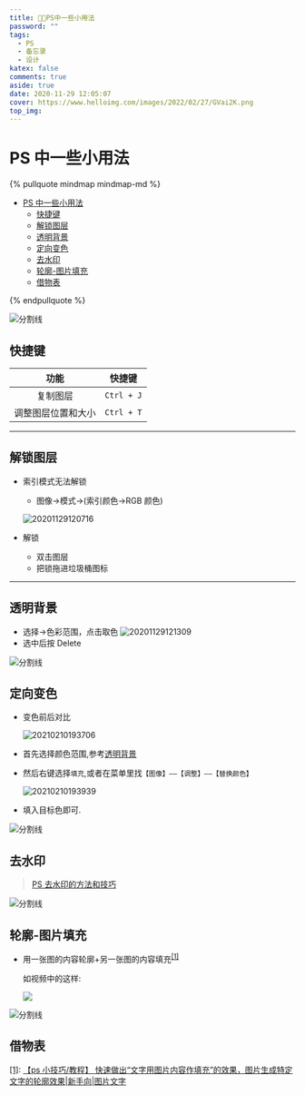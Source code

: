 ```yaml
---
title: 😵‍💫PS中一些小用法
password: ""
tags:
  - PS
  - 备忘录
  - 设计
katex: false
comments: true
aside: true
date: 2020-11-29 12:05:07
cover: https://www.helloimg.com/images/2022/02/27/GVai2K.png
top_img:
---
```


# PS 中一些小用法

<!--
 * @Author: Weidows
 * @Date: 2020-11-29 12:05:07
 * @LastEditors: Weidows
 * @LastEditTime: 2022-04-20 23:47:27
 * @FilePath: \Blog-private\source\_posts\design\PS.md
 * @Description:
-->

{% pullquote mindmap mindmap-md %}

- [PS 中一些小用法](#ps-中一些小用法)
  - [快捷键](#快捷键)
  - [解锁图层](#解锁图层)
  - [透明背景](#透明背景)
  - [定向变色](#定向变色)
  - [去水印](#去水印)
  - [轮廓-图片填充](#轮廓-图片填充)
  - [借物表](#借物表)

{% endpullquote %}

<a>![分割线](https://cdn.jsdelivr.net/gh/Weidows/Images/img/divider.png)</a>

## 快捷键

|        功能        |   快捷键   |
| :----------------: | :--------: |
|      复制图层      | `Ctrl + J` |
| 调整图层位置和大小 | `Ctrl + T` |

---

## 解锁图层

- 索引模式无法解锁

  - 图像->模式->(索引颜色->RGB 颜色)

  ![20201129120716](https://www.helloimg.com/images/2022/02/27/GV393v.png)

- 解锁
  - 双击图层
  - 把锁拖进垃圾桶图标

---

## 透明背景

- 选择->色彩范围，点击取色
  ![20201129121309](https://www.helloimg.com/images/2022/02/27/GVErOM.png)
- 选中后按 Delete

<a>![分割线](https://cdn.jsdelivr.net/gh/Weidows/Images/img/divider.png)</a>

## 定向变色

- 变色前后对比

  <img src="https://www.helloimg.com/images/2022/02/27/GVLV5u.png" alt="20210210193706" />

- 首先选择颜色范围,参考[透明背景](#透明背景)

- 然后右键选择`填充`,或者在菜单里找`【图像】——【调整】——【替换颜色】`

  <img src="https://www.helloimg.com/images/2022/02/27/GV4sBv.png" alt="20210210193939" />

- 填入目标色即可.

<a>![分割线](https://cdn.jsdelivr.net/gh/Weidows/Images/img/divider.png)</a>

## 去水印

> [PS 去水印的方法和技巧](https://zhuanlan.zhihu.com/p/45458379)

<a>![分割线](https://cdn.jsdelivr.net/gh/Weidows/Images/img/divider.png)</a>

## 轮廓-图片填充

- 用一张图的内容轮廓+另一张图的内容填充<sup id='cite_ref-1'>[\[1\]](#cite_note-1)</sup>

  如视频中的这样:

  ![](https://www.helloimg.com/images/2022/03/06/Gh21vg.png)

<a>![分割线](https://cdn.jsdelivr.net/gh/Weidows/Images/img/divider.png)</a>

## 借物表

<a name='cite_note-1' href='#cite_ref-1'>[1]</a>: [【ps 小技巧/教程】 快速做出“文字用图片内容作填充”的效果，图片生成特定文字的轮廓效果|新手向|图片文字](https://www.bilibili.com/video/BV12p4y1z7FZ?spm_id_from=..search-card.all.click)
